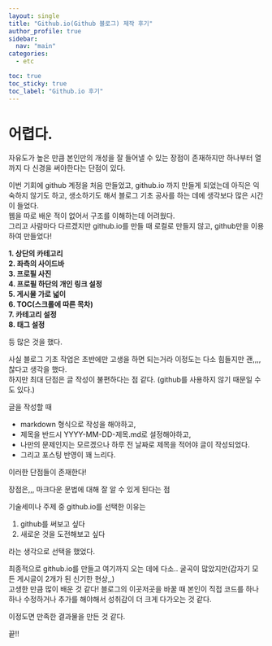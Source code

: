 ```yaml
---
layout: single
title: "Github.io(Github 블로그) 제작 후기"
author_profile: true
sidebar:
  nav: "main"
categories:
  - etc

toc: true
toc_sticky: true
toc_label: "Github.io 후기"
---
```


# 어렵다.

자유도가 높은 만큼 본인만의 개성을 잘 들어낼 수 있는 장점이 존재하지만
하나부터 열까지 다 신경을 써야한다는 단점이 있다. 

이번 기회에 github 계정을 처음 만들었고, github.io 까지 만들게 되었는데
아직은 익숙하지 않기도 하고, 생소하기도 해서 블로그 기초 공사를 하는 데에 생각보다 많은 시간이 들었다.<br>
웹을 따로 배운 적이 없어서 구조를 이해하는데 어려웠다.<br>
그리고 사람마다 다르겠지만 github.io를 만들 때
로컬로 만들지 않고, github만을 이용하여 만들었다!

**1. 상단의 카테고리**<br>
**2. 좌측의 사이드바**<br>
**3. 프로필 사진**<br>
**4. 프로필 하단의 개인 링크 설정**<br>
**5. 게시물 가로 넓이**<br>
**6. TOC(스크롤에 따른 목차)**<br>
**7. 카테고리 설정**<br>
**8. 태그 설정**<br>

등 많은 것을 했다.

사실 블로그 기초 작업은 초반에만 고생을 하면 되는거라 이정도는 다소 힘들지만 괜,,,,찮다고 생각을 했다.<br>
하지만 최대 단점은 글 작성이 불편하다는 점 같다.
(github를 사용하지 않기 때문일 수도 있다.)<br>

글을 작성할 때 <br>
- markdown 형식으로 작성을 해야하고, 
- 제목을 반드시 YYYY-MM-DD-제목.md로 설정해야하고,
- 나만의 문제인지는 모르겠으나 하루 전 날짜로 제목을 적어야 글이 작성되었다.
- 그리고 포스팅 반영이 꽤 느리다.

이러한 단점들이 존재한다!

장점은,,,
마크다운 문법에 대해 잘 알 수 있게 된다는 점

기술세미나 주제 중 github.io를 선택한 이유는 
1. github를 써보고 싶다 
2. 새로운 것을 도전해보고 싶다

라는 생각으로 선택을 했었다.

최종적으로 github.io를 만들고 여기까지 오는 데에 다소.. 굴곡이 많았지만(갑자기 모든 게시글이 2개가 된 신기한 현상,,)<br>
고생한 만큼 많이 배운 것 같다! 
블로그의 이곳저곳을 바꿀 때 본인이 직접 코드를 하나하나 수정하거나 추가를 해야해서 성취감이 더 크게 다가오는 것 같다.

이정도면 만족한 결과물을 만든 것 같다.

끝!!

